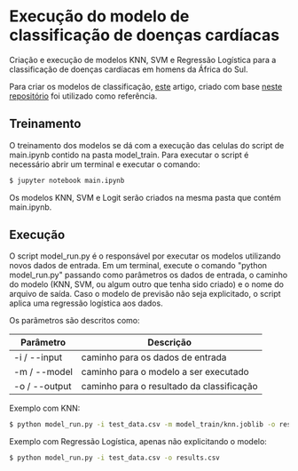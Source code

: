 # Execução do modelo de classificação de doenças cardíacas
Criação e execução de modelos KNN, SVM e Regressão Logística para a classificação de doenças cardíacas em homens da África do Sul.

Para criar os modelos de classificação, [este](https://blog.goodaudience.com/heart-disease-prediction-aa656f2db585) artigo, criado com base [neste repositório](https://github.com/sahilverma0696/heart-disease-prediction) foi utilizado como referência.

## Treinamento
O treinamento dos modelos se dá com a execução das celulas do script de main.ipynb contido na pasta model_train. Para executar o script é necessário abrir um terminal e executar o comando:

```sh
$ jupyter notebook main.ipynb
```

Os modelos KNN, SVM e Logit serão criados na mesma pasta que contém main.ipynb. 

## Execução
O script model_run.py é o responsável por executar os modelos utilizando novos dados de entrada. Em um terminal, execute o comando "python model_run.py" passando como parâmetros os dados de entrada, o caminho do modelo (KNN, SVM, ou algum outro que tenha sido criado) e o nome do arquivo de saída. Caso o modelo de previsão não seja explicitado, o script aplica uma regressão logística aos dados.

Os parâmetros são descritos como:

| Parâmetro | Descrição |
| ------ | ------ |
| -i / --input | caminho para os dados de entrada |
| -m / --model | caminho para o modelo a ser executado |
| -o / --output | caminho para o resultado da classificação |

Exemplo com KNN:
```sh
$ python model_run.py -i test_data.csv -m model_train/knn.joblib -o results.csv
```
Exemplo com Regressão Logística, apenas não explicitando o modelo:
```sh
$ python model_run.py -i test_data.csv -o results.csv
```
